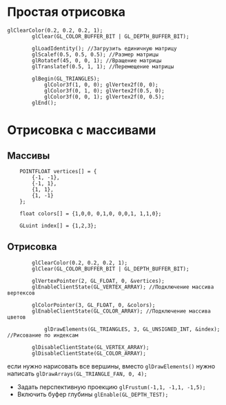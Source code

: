 
# Простая отрисовка

```
glClearColor(0.2, 0.2, 0.2, 1);
        glClear(GL_COLOR_BUFFER_BIT | GL_DEPTH_BUFFER_BIT);

        glLoadIdentity(); //Загрузить единичную матрицу
        glScalef(0.5, 0.5, 0.5); //Размер матрицы
        glRotatef(45, 0, 0, 1); //Вращение матрицы
        glTranslatef(0.5, 1, 1); //Перемещение матрицы

        glBegin(GL_TRIANGLES);
            glColor3f(1, 0, 0); glVertex2f(0, 0);
            glColor3f(0, 1, 0); glVertex2f(0.5, 0);
            glColor3f(0, 0, 1); glVertex2f(0, 0.5);
        glEnd();
```

# Отрисовка с массивами

## Массивы

```    
    POINTFLOAT vertices[] = {
        {-1, -1},
        {-1, 1},
        {1, 1},
        {1, -1}
    };

    float colors[] = {1,0,0, 0,1,0, 0,0,1, 1,1,0};

    GLuint index[] = {1,2,3};
```

## Отрисовка

```
        glClearColor(0.2, 0.2, 0.2, 1);
        glClear(GL_COLOR_BUFFER_BIT | GL_DEPTH_BUFFER_BIT);

        glVertexPointer(2, GL_FLOAT, 0, &vertices); 
        glEnableClientState(GL_VERTEX_ARRAY); //Подключение массива вертексов

        glColorPointer(3, GL_FLOAT, 0, &colors);
        glEnableClientState(GL_COLOR_ARRAY); //Подключение массива цветов

            glDrawElements(GL_TRIANGLES, 3, GL_UNSIGNED_INT, &index); //Рисование по индексам

        glDisableClientState(GL_VERTEX_ARRAY);
        glDisableClientState(GL_COLOR_ARRAY);
```

если нужно нарисовать все вершины, вместо ```glDrawElements()``` нужно написать ```glDrawArrays(GL_TRIANGLE_FAN, 0, 4);```

- Задать перспективную проекцию ```glFrustum(-1,1, -1,1, -1,5);```
- Включить буфер глубины ```glEnable(GL_DEPTH_TEST);```
